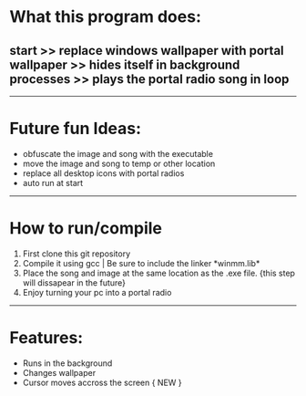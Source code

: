 
<div class="head">
  <h1>What this program does:</h1>
  <h2>start >> replace windows wallpaper with portal wallpaper >> hides itself in background processes >> plays the portal radio song in loop</h2>
  <hr>
  <h1>Future fun Ideas:</h1>
  <div>
    <ul>
      <li>obfuscate the image and song with the executable</li>
      <li>move the image and song to temp or other location</li>
      <li>replace all desktop icons with portal radios</li>
      <li>auto run at start</li>
    </ul>
  </div>
  <hr>
  <h1>How to run/compile</h1>
  <ol>
  <li>First clone this git repository</li>
  <li>Compile it using gcc | Be sure to include the linker *winmm.lib*</li>
  <li>Place the song and image at the same location as the .exe file. {this step will dissapear in the future}</li>
  <li>Enjoy turning your pc into a portal radio</li>
  </ol>
	<hr>
</div>

<div class="body">
	<h1>Features:</h1>
	<ul>
		<li>Runs in the background</li>
		<li>Changes wallpaper</li>
		<li>Cursor moves accross the screen { NEW } </li>
	</ul>
</div>